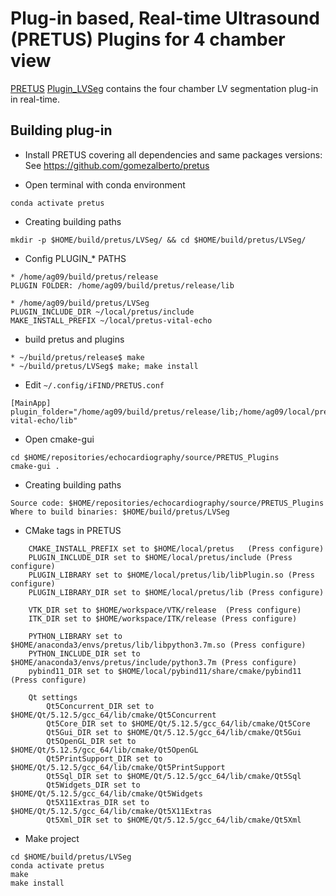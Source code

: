 # Plug-in based, Real-time Ultrasound (PRETUS) Plugins for 4 chamber view
[PRETUS](https://github.com/gomezalberto/pretus) [Plugin_LVSeg](Plugin_LVSeg) contains the four chamber LV segmentation plug-in in real-time.

## Building plug-in
* Install PRETUS covering all dependencies and same packages versions:    
See https://github.com/gomezalberto/pretus 


* Open terminal with conda environment
``` 
conda activate pretus
```

* Creating building paths
``` 
mkdir -p $HOME/build/pretus/LVSeg/ && cd $HOME/build/pretus/LVSeg/ 
```

* Config PLUGIN_* PATHS
``` 
* /home/ag09/build/pretus/release
PLUGIN FOLDER: /home/ag09/build/pretus/release/lib

* /home/ag09/build/pretus/LVSeg
PLUGIN_INCLUDE_DIR ~/local/pretus/include
MAKE_INSTALL_PREFIX ~/local/pretus-vital-echo

```

* build pretus and plugins
``` 
* ~/build/pretus/release$ make
* ~/build/pretus/LVSeg$ make; make install
```

* Edit `~/.config/iFIND/PRETUS.conf`
```
[MainApp]
plugin_folder="/home/ag09/build/pretus/release/lib;/home/ag09/local/pretus-vital-echo/lib"
```

* Open cmake-gui
```
cd $HOME/repositories/echocardiography/source/PRETUS_Plugins
cmake-gui .
```

* Creating building paths
``` 
Source code: $HOME/repositories/echocardiography/source/PRETUS_Plugins
Where to build binaries: $HOME/build/pretus/LVSeg
```

* CMake tags in PRETUS
``` 
    CMAKE_INSTALL_PREFIX set to $HOME/local/pretus   (Press configure)
    PLUGIN_INCLUDE_DIR set to $HOME/local/pretus/include (Press configure)
    PLUGIN_LIBRARY set to $HOME/local/pretus/lib/libPlugin.so (Press configure)
    PLUGIN_LIBRARY_DIR set to $HOME/local/pretus/lib (Press configure)

    VTK_DIR set to $HOME/workspace/VTK/release  (Press configure)
    ITK_DIR set to $HOME/workspace/ITK/release (Press configure) 
    
    PYTHON_LIBRARY set to $HOME/anaconda3/envs/pretus/lib/libpython3.7m.so (Press configure) 
    PYTHON_INCLUDE_DIR set to $HOME/anaconda3/envs/pretus/include/python3.7m (Press configure) 
    pybind11_DIR set to $HOME/local/pybind11/share/cmake/pybind11 (Press configure) 
    
    Qt settings
        Qt5Concurrent_DIR set to $HOME/Qt/5.12.5/gcc_64/lib/cmake/Qt5Concurrent
        Qt5Core_DIR set to $HOME/Qt/5.12.5/gcc_64/lib/cmake/Qt5Core
        Qt5Gui_DIR set to $HOME/Qt/5.12.5/gcc_64/lib/cmake/Qt5Gui
        Qt5OpenGL_DIR set to $HOME/Qt/5.12.5/gcc_64/lib/cmake/Qt5OpenGL
        Qt5PrintSupport_DIR set to $HOME/Qt/5.12.5/gcc_64/lib/cmake/Qt5PrintSupport
        Qt5Sql_DIR set to $HOME/Qt/5.12.5/gcc_64/lib/cmake/Qt5Sql
        Qt5Widgets_DIR set to $HOME/Qt/5.12.5/gcc_64/lib/cmake/Qt5Widgets
        Qt5X11Extras_DIR set to $HOME/Qt/5.12.5/gcc_64/lib/cmake/Qt5X11Extras
        Qt5Xml_DIR set to $HOME/Qt/5.12.5/gcc_64/lib/cmake/Qt5Xml
```

* Make project 
``` 
cd $HOME/build/pretus/LVSeg
conda activate pretus
make
make install 
```

